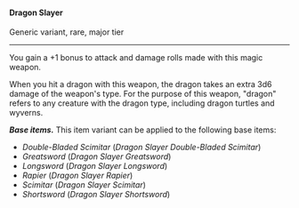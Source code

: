 #### Dragon Slayer

Generic variant, rare, major tier

---

You gain a +1 bonus to attack and damage rolls made with this magic weapon.

When you hit a dragon with this weapon, the dragon takes an extra 3d6 damage of the weapon's type. For the purpose of this weapon, "dragon" refers to any creature with the dragon type, including dragon turtles and wyverns.

***Base items.*** This item variant can be applied to the following base items:

- *Double-Bladed Scimitar* (*Dragon Slayer Double-Bladed Scimitar*)
- *Greatsword* (*Dragon Slayer Greatsword*)
- *Longsword* (*Dragon Slayer Longsword*)
- *Rapier* (*Dragon Slayer Rapier*)
- *Scimitar* (*Dragon Slayer Scimitar*)
- *Shortsword* (*Dragon Slayer Shortsword*)